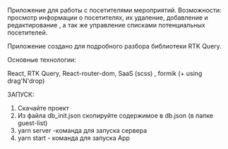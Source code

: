 Приложение для работы с посетителями мероприятий. 
Возможности: просмотр информации о посетителях, их удаление, 
 добавление и редактирование , а так же управление списками потенциальных посетителей.

Приложение создано для подробного разбора библиотеки RTK Query.

Основные технологии: 

React, RTK Query, React-router-dom, SaaS (scss) , formik (+ using drag'N'drop)

ЗАПУСК: 
1. Скачайте проект
2. Из файла db_init.json скопируйте содержимое в db.json (в папке guest-list)
3. yarn server -команда для запуска сервера
4. yarn start  - команда для запуска App


